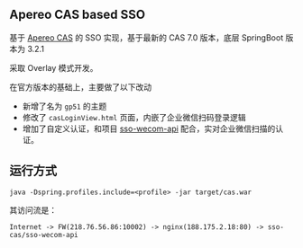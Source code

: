 ## Apereo CAS based SSO

基于 [Apereo CAS](https://apereo.github.io/cas) 的 SSO 实现，基于最新的 CAS 7.0 版本，底层 SpringBoot 版本为 3.2.1

采取 Overlay 模式开发。

在官方版本的基础上，主要做了以下改动

- 新增了名为 `gp51` 的主题
- 修改了 `casLoginView.html` 页面，内嵌了企业微信扫码登录逻辑
- 增加了自定义认证，和项目 [sso-wecom-api](https://gitlab.gp51.com/sso-wecom-api) 配合，实对企业微信扫描的认证。

## 运行方式

```
java -Dspring.profiles.include=<profile> -jar target/cas.war
```

其访问流是：

```
Internet -> FW(218.76.56.86:10002) -> nginx(188.175.2.18:80) -> sso-cas/sso-wecom-api
```